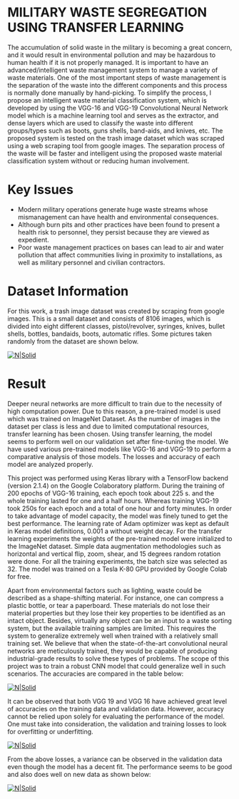 # MILITARY WASTE SEGREGATION USING TRANSFER LEARNING




The accumulation of solid waste in the military is becoming a great concern, and it would result in environmental pollution and may be hazardous to human health if it is not properly managed. It is important to have an advanced/intelligent waste management system to manage a variety of waste materials. One of the most important steps of waste management is the separation of the waste into the different components and this process is normally done manually by hand-picking. To simplify the process, I propose an intelligent waste material classification system, which is developed by using the VGG-16 and VGG-19 Convolutional Neural Network model which is a machine learning tool and serves as the extractor, and dense layers which are used to classify the waste into different groups/types such as boots, guns shells, band-aids, and knives, etc. The proposed system is tested on the trash image dataset which was scraped using a web scraping tool from google images. The separation process of the waste will be faster and intelligent using the proposed waste material classification system without or reducing human involvement.

# Key Issues

  - Modern military operations generate huge waste streams whose mismanagement can have health and environmental consequences.
  - Although burn pits and other practices have been found to present a health risk to personnel, they persist because they are viewed as expedient.
  - Poor waste management practices on bases can lead to air and water pollution that affect communities living in proximity to installations, as well as military personnel and civilian contractors.




# Dataset Information
For this work, a trash image dataset was created by scraping from google images. This is a small dataset and consists of 8106 images, which is divided into eight different classes, pistol/revolver, syringes, knives, bullet shells, bottles, bandaids, boots, automatic rifles.  Some pictures taken randomly from the dataset are shown below.

[![N|Solid](https://i.ibb.co/3smP0Kq/s1.png)](www.google.com)

# Result
Deeper neural networks are more difficult to train due to the necessity of high computation power. Due to this reason, a pre-trained model is used which was trained on ImageNet Dataset. As the number of images in the dataset per class is less and due to limited computational resources, transfer learning has been chosen. Using transfer learning, the model seems to perform well on our validation set after fine-tuning the model. We have used various pre-trained models like VGG-16 and VGG-19 to perform a comparative analysis of those models. The losses and accuracy of each model are analyzed properly. 

This project was performed using Keras library with a TensorFlow backend (version 2.1.4) on the Google Colaboratory platform. During the training of 200 epochs of VGG-16 training, each epoch took about 225 s. and the whole training lasted for one and a half hours. Whereas training VGG-19 took 250s for each epoch and a total of one hour and forty minutes.
 In order to take advantage of model capacity, the model was finely tuned to get the best performance. The learning rate of Adam optimizer was kept as default in Keras model definitions, 0.001 a without weight decay. For the transfer learning experiments the weights of the pre-trained model were initialized to the ImageNet dataset. Simple data augmentation methodologies such as horizontal and vertical flip, zoom, shear, and 15 degrees random rotation were done. For all the training experiments, the batch size was selected as 32. The model was trained on a Tesla K-80 GPU provided by Google Colab for free.

Apart from environmental factors such as lighting, waste could be described as a shape-shifting material. For instance, one can compress a plastic bottle, or tear a paperboard. These materials do not lose their material properties but they lose their key properties to be identified as an intact object. Besides, virtually any object can be an input to a waste sorting system, but the available training samples are limited. This requires the system to generalize extremely well when trained with a relatively small training set. We believe that when the state-of-the-art convolutional neural networks are meticulously trained, they would be capable of producing industrial-grade results to solve these types of problems. The scope of this project was to train a robust CNN model that could generalize well in such scenarios. The accuracies are compared in the table below:

[![N|Solid](https://i.ibb.co/qr3Csv4/s2.png)](www.google.com)

It can be observed that both VGG 19 and VGG 16 have achieved great level of accuracies on the training data and validation data. However, accuracy cannot be relied upon solely for evaluating the performance of the model. One must take into consideration, the validation and training losses to look for overfitting or underfitting. 

[![N|Solid](https://i.ibb.co/hRZwyV9/s3.png)](www.google.com)

From the above losses, a variance can be observed in the validation data even though the model has a decent fit. The performance seems to be good and also does well on new data as shown below:

[![N|Solid](https://i.ibb.co/WtsVyTy/s6.png)](www.google.com)


